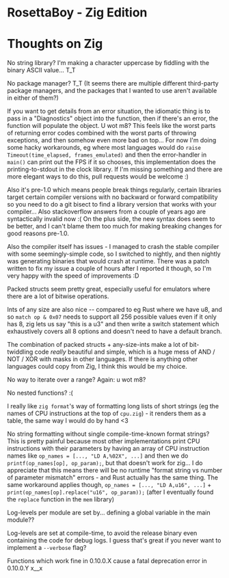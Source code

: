 RosettaBoy - Zig Edition
========================

Thoughts on Zig
===============
No string library? I'm making a character uppercase by fiddling with
the binary ASCII value... T_T

No package manager? T_T (It seems there are multiple different
third-party package managers, and the packages that I wanted to use
aren't available in either of them?)

If you want to get details from an error situation, the idiomatic thing
is to pass in a "Diagnostics" object into the function, then if there's
an error, the function will populate the object. U wot m8? This feels
like the worst parts of returning error codes combined with the worst
parts of throwing exceptions, and then somehow even more bad on top...
For now I'm doing some hacky workarounds, eg where most languages would
do `raise Timeout(time_elapsed, frames_emulated)` and then the
error-handler in `main()` can print out the FPS if it so chooses, this
implementation does the printing-to-stdout in the clock library. If I'm
missing something and there are more elegant ways to do this, pull
requests would be welcome :)

Also it's pre-1.0 which means people break things regularly, certain
libraries target certain compiler versions with no backward or forward
compatibility so you need to do a git bisect to find a library version
that works with your compiler... Also stackoverflow answers from a
couple of years ago are syntactically invalid now :( On the plus side,
the new syntax does seem to be better, and I can't blame them too much
for making breaking changes for good reasons pre-1.0.

Also the compiler itself has issues - I managed to crash the stable
compiler with some seemingly-simple code, so I switched to nightly, and
then nightly was generating binaries that would crash at runtime. There
was a patch written to fix my issue a couple of hours after I reported
it though, so I'm very happy with the speed of improvements :D

Packed structs seem pretty great, especially useful for emulators where
there are a lot of bitwise operations.

Ints of any size are also nice -- compared to eg Rust where we have u8,
and so `match op & 0x07` needs to support all 256 possible values even
if it only has 8, zig lets us say "this is a u3" and then write a switch
statement which exhaustively covers all 8 options and doesn't need to
have a default branch.

The combination of packed structs + any-size-ints make a lot of
bit-twiddling code _really_ beautiful and simple, which is a huge mess
of AND / NOT / XOR with masks in other languages. If there is anything
other languages could copy from Zig, I think this would be my choice.

No way to iterate over a range? Again: u wot m8?

No nested functions? :(

I really like `zig format`'s way of formatting long lists of short strings
(eg the names of CPU instructions at the top of `cpu.zig`) - it renders
them as a table, the same way I would do by hand <3

No string formatting without single compile-time-known format strings?
This is pretty painful because most other implementations print CPU
instructions with their parameters by having an array of CPU instruction
names like `op_names = [..., "LD A,%02X", ...]` and then we do
`printf(op_names[op], op_param);`, but that doesn't work for zig... I do
appreciate that this means there will be no runtime "format string vs
number of parameter mismatch" errors - and Rust actually has the same
thing. The same workaround applies though, `op_names = [..., "LD A,u16", ...]` +
`print(op_names[op].replace("u16", op_param));` (after I eventually found
the `replace` function in the `mem` library)

Log-levels per module are set by... defining a global variable in the
main module??

Log-levels are set at compile-time, to avoid the release binary even
containing the code for debug logs. I guess that's great if you never
want to implement a `--verbose` flag?

Functions which work fine in 0.10.0.X cause a fatal deprecation error
in 0.10.0.Y x__x